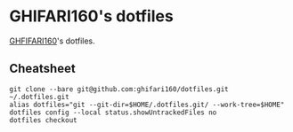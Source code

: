# GHIFARI160's dotfiles

[GHFIFARI160](https://github.com/ghifari160)'s dotfiles.

## Cheatsheet

``` shell
git clone --bare git@github.com:ghifari160/dotfiles.git ~/.dotfiles.git
alias dotfiles="git --git-dir=$HOME/.dotfiles.git/ --work-tree=$HOME"
dotfiles config --local status.showUntrackedFiles no
dotfiles checkout
```
